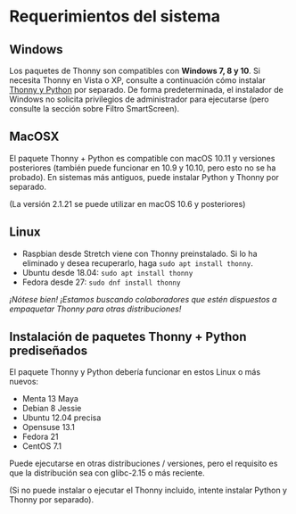 # Requerimientos del sistema 

## Windows

Los paquetes de Thonny son compatibles con **Windows 7, 8 y 10**. Si necesita Thonny en Vista o XP, consulte a continuación cómo instalar [Thonny y Python](https://github.com/thonny/thonny/wiki/Windows#installing-thonny-and-python-separately) por separado. De forma predeterminada, el instalador de Windows no solicita privilegios de administrador para ejecutarse (pero consulte la sección sobre Filtro SmartScreen).

## MacOSX

El paquete Thonny + Python es compatible con macOS 10.11 y versiones posteriores (también puede funcionar en 10.9 y 10.10, pero esto no se ha probado). En sistemas más antiguos, puede instalar Python y Thonny por separado.

(La versión 2.1.21 se puede utilizar en macOS 10.6 y posteriores)

## Linux
- Raspbian desde Stretch viene con Thonny preinstalado. Si lo ha eliminado y desea recuperarlo, haga `sudo apt install thonny`.
- Ubuntu desde 18.04: `sudo apt install thonny`
- Fedora desde 27: `sudo dnf install thonny`

*¡Nótese bien! ¡Estamos buscando colaboradores que estén dispuestos a empaquetar Thonny para otras distribuciones!*

## Instalación de paquetes Thonny + Python prediseñados

El paquete Thonny y Python debería funcionar en estos Linux o más nuevos:

- Menta 13 Maya
- Debian 8 Jessie
- Ubuntu 12.04 precisa
- Opensuse 13.1
- Fedora 21
- CentOS 7.1

Puede ejecutarse en otras distribuciones / versiones, pero el requisito es que la distribución sea con glibc-2.15 o más reciente.

(Si no puede instalar o ejecutar el Thonny incluido, intente instalar Python y Thonny por separado).
<!--stackedit_data:
eyJoaXN0b3J5IjpbLTg3NTkwMDExMywyMDk4MDQzNDNdfQ==
-->